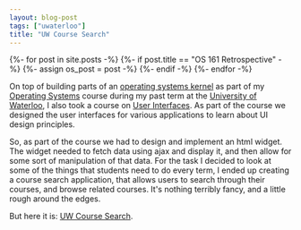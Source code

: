 ```yaml
---
layout: blog-post
tags: ["uwaterloo"]
title: "UW Course Search"
---
```


{%- for post in site.posts -%}
	{%- if post.title == "OS 161 Retrospective" -%}
		{%- assign os_post = post -%}
	{%- endif -%}
{%- endfor -%}


On top of building parts of an [operating systems kernel][2] as part of my [Operating Systems][3] course during my past term at the [University of Waterloo][4], I also took a course on [User Interfaces][5]. As part of the course we designed the user interfaces for various applications to learn about UI design principles.

So, as part of the course we had to design and implement an html widget. The widget needed to fetch data using ajax and display it, and then allow for some sort of manipulation of that data. For the task I decided to look at some of the things that students need to do every term, I ended up creating a course search application, that allows users to search through their courses, and browse related courses. It's nothing terribly fancy, and a little rough around the edges. 

But here it is: [UW Course Search][1].


[1]: /apps/search/ "Search App"
[2]: {{os_post.url}}
[3]: https://www.student.cs.uwaterloo.ca/~cs350/ "CS350 - Operating Systems"
[4]: /resume/#uw
[5]: https://www.student.cs.uwaterloo.ca/~cs349/ "CS349 - User Interfaces"
